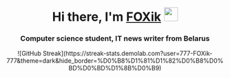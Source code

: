 <h1 align="center">Hi there, I'm <a href="https://daniilshat.ru/" target="_blank">FOXik</a> 
<img src="https://github.com/blackcater/blackcater/raw/main/images/Hi.gif" height="32"/></h1>
<h3 align="center">Computer science student, IT news writer from Belarus</h3>

<center> ![GitHub Streak](https://streak-stats.demolab.com?user=777-FOXik-777&theme=dark&hide_border=%D0%B8%D1%81%D1%82%D0%B8%D0%BD%D0%BD%D1%8B%D0%B9) </center>
